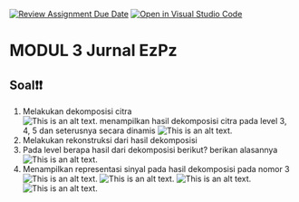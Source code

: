 [![Review Assignment Due Date](https://classroom.github.com/assets/deadline-readme-button-24ddc0f5d75046c5622901739e7c5dd533143b0c8e959d652212380cedb1ea36.svg)](https://classroom.github.com/a/jo3mxbuL)
[![Open in Visual Studio Code](https://classroom.github.com/assets/open-in-vscode-718a45dd9cf7e7f842a935f5ebbe5719a5e09af4491e668f4dbf3b35d5cca122.svg)](https://classroom.github.com/online_ide?assignment_repo_id=14965388&assignment_repo_type=AssignmentRepo)
# MODUL 3 Jurnal EzPz

## Soal❗❗

1. Melakukan dekomposisi citra   
   ![This is an alt text.](Assets/_dekomposisi.png)
   menampilkan hasil dekomposisi citra pada level 3, 4, 5 dan seterusnya secara dinamis
   ![This is an alt text.](Assets/__dekomposisi.png) 
2. Melakukan rekonstruksi dari hasil dekomposisi  
3. Pada level berapa hasil dari dekomposisi berikut? berikan alasannya  
   ![This is an alt text.](Assets/___dekomposisi.png)
4. Menampilkan representasi sinyal pada hasil dekomposisi pada nomor 3  
   ![This is an alt text.](Assets/Approximation.png)
   ![This is an alt text.](Assets/Horizontal.png)
   ![This is an alt text.](Assets/Vertical.png)
   ![This is an alt text.](Assets/Diagonal.png)

